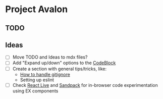 # Project Avalon

## TODO

## Ideas
- [ ] Move TODO and Ideas to mdx files?
- [ ] Add "Expand up/down" options to the [CodeBlock](src/components/CodeBlock.tsx)
- [ ] Create a section with general tips/tricks, like:
  - [How to handle gitignore](https://git-scm.com/docs/gitignore#_description)
  - Setting up eslint
- [ ] Check [React Live](https://github.com/FormidableLabs/react-live) and [Sandpack](https://github.com/codesandbox/sandpack) for in-browser code experimentation using EX components